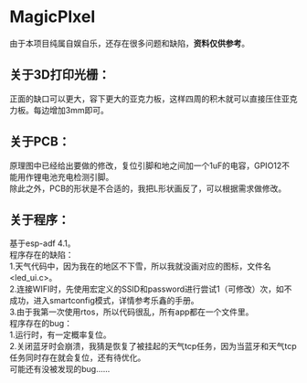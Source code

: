 # MagicPlxel
由于本项目纯属自娱自乐，还存在很多问题和缺陷，**资料仅供参考**。
## 关于3D打印光栅：
正面的缺口可以更大，容下更大的亚克力板，这样四周的积木就可以直接压住亚克力板。每边增加3mm即可。
## 关于PCB：
原理图中已经给出要做的修改，复位引脚和地之间加一个1uF的电容，GPIO12不能用作锂电池充电检测引脚。  
除此之外，PCB的形状是不合适的，我把L形状画反了，可以根据需求做修改。
## 关于程序：
基于esp-adf 4.1。  
程序存在的缺陷：  
1.天气代码中，因为我在的地区不下雪，所以我就没画对应的图标，文件名<led_ui.c>。  
2.连接WIFI时，先使用宏定义的SSID和password进行尝试1（可修改）次，如不成功，进入smartconfig模式，详情参考乐鑫的手册。  
3.由于我第一次使用rtos，所以代码很乱，所有app都在一个文件里。  
程序存在的bug：  
1.运行时，有一定概率复位。  
2.关闭蓝牙时会崩溃，我猜是恢复了被挂起的天气tcp任务，因为当蓝牙和天气tcp任务同时存在就会复位，还有待优化。  
可能还有没被发现的bug......
